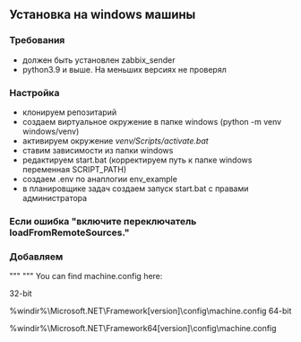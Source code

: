 ## Установка на windows машины
### Требования
- должен быть установлен zabbix_sender
- python3.9 и выше. На меньших версиях не проверял

### Настройка
- клонируем репозитарий
- создаем виртуальное окружение в папке windows (python -m venv windows/venv)
- активируем окружение *venv/Scripts/activate.bat*
- ставим зависимости из папки windows
- редактируем start.bat (корректируем путь к папке windows переменная SCRIPT_PATH)
- создаем .env по анаплогии env_example
- в планировщике задач создаем запуск start.bat с правами администратора

### Если ошибка "включите переключатель loadFromRemoteSources."
### Добавляем 
"""<configuration>
    <runtime>
       <loadFromRemoteSources enabled="true"/>
   </runtime>
</configuration>"""
You can find machine.config here:

32-bit

%windir%\Microsoft.NET\Framework\[version]\config\machine.config
64-bit

%windir%\Microsoft.NET\Framework64\[version]\config\machine.config
